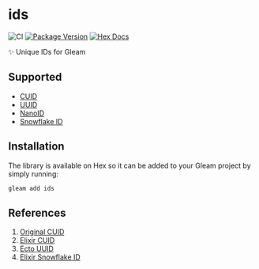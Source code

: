 # ids

![CI](https://github.com/lrosa007/ids/workflows/test/badge.svg?branch=main)
[![Package Version](https://img.shields.io/hexpm/v/ids)](https://hex.pm/packages/ids)
[![Hex Docs](https://img.shields.io/badge/hex-docs-ffaff3)](https://hexdocs.pm/ids/)

✨ Unique IDs for Gleam

## Supported

- [CUID](https://github.com/ericelliott/cuid)
- [UUID](https://en.wikipedia.org/wiki/Universally_unique_identifier)
- [NanoID](https://github.com/ai/nanoid)
- [Snowflake ID](https://en.wikipedia.org/wiki/Snowflake_ID)

## Installation

The library is available on Hex so it can be added to your Gleam project by simply running:

```sh
gleam add ids
```

## References

1. [Original CUID](https://en.wikipedia.org/wiki/Universally_unique_identifier)
2. [Elixir CUID](https://github.com/duailibe/cuid)
3. [Ecto UUID](https://github.com/elixir-ecto/ecto/blob/v3.5.4/lib/ecto/uuid.ex)
4. [Elixir Snowflake ID](https://github.com/thomas9911/snowflake_id)
